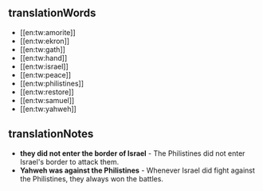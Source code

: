 ## translationWords

* [[en:tw:amorite]]
* [[en:tw:ekron]]
* [[en:tw:gath]]
* [[en:tw:hand]]
* [[en:tw:israel]]
* [[en:tw:peace]]
* [[en:tw:philistines]]
* [[en:tw:restore]]
* [[en:tw:samuel]]
* [[en:tw:yahweh]]

## translationNotes

* **they did not enter the border of Israel** - The Philistines did not enter Israel's border to attack them.
* **Yahweh was against the Philistines** - Whenever Israel did fight against the Philistines, they always won the battles.
